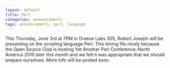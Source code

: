 ```yaml
---
layout: default
title: Perl
categories: announcements
tags: announcements, perl, language
---
```

This Thursday, June 3rd at 7PM in Dreese Labs 305, Robert Joseph will be presenting on the scripting language Perl.  This timing fits nicely because the Open Source Club is hosting Yet Another Perl Conference::North America 2010 later this month and we felt it was appropriate that we should prepare ourselves.  More info will be posted soon.

